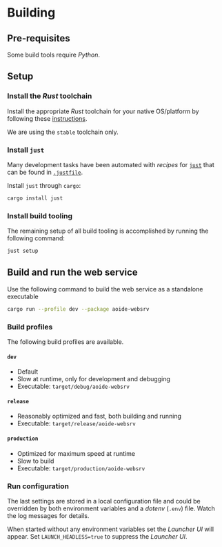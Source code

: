 <!-- SPDX-FileCopyrightText: Copyright (C) 2018-2023 Uwe Klotz <uwedotklotzatgmaildotcom> et al. -->
<!-- SPDX-License-Identifier: AGPL-3.0-or-later -->

# Building

## Pre-requisites

Some build tools require _Python_.

## Setup

### Install the _Rust_ toolchain

Install the appropriate _Rust_ toolchain for your native OS/platform by following these
[instructions](https://www.rust-lang.org/tools/install).

We are using the `stable` toolchain only.

### Install `just`

Many development tasks have been automated with _recipes_ for
[`just`](https://github.com/casey/just) that can be found in [`.justfile`](.justfile).

Install `just` through `cargo`:

```sh
cargo install just
```

### Install build tooling

The remaining setup of all build tooling is accomplished by running the following command:

```sh
just setup
```

## Build and run the web service

Use the following command to build the web service as a standalone executable

```sh
cargo run --profile dev --package aoide-websrv
```

### Build profiles

The following build profiles are available.

#### `dev`

- Default
- Slow at runtime, only for development and debugging
- Executable: `target/debug/aoide-websrv`

#### `release`

- Reasonably optimized and fast, both building and running
- Executable: `target/release/aoide-websrv`

#### `production`

- Optimized for maximum speed at runtime
- Slow to build
- Executable: `target/production/aoide-websrv`

### Run configuration

The last settings are stored in a local configuration file and could be overridden by both
environment variables and a _dotenv_ (`.env`) file. Watch the log messages for details.

When started without any environment variables set the _Launcher UI_ will appear. Set
`LAUNCH_HEADLESS=true` to suppress the _Launcher UI_.

